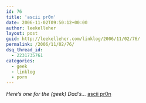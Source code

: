 ```yaml
---
id: 76
title: 'ascii pr0n'
date: 2006-11-02T09:50:12+00:00
author: leekelleher
layout: post
guid: http://leekelleher.com/linklog/2006/11/02/76/
permalink: /2006/11/02/76/
dsq_thread_id:
  - 2231735761
categories:
  - geek
  - linklog
  - porn
---
```

_Here&#8217;s one for the (geek) Dad&#8217;s&#8230;_ [ascii pr0n](http://www.asciipr0n.com/)